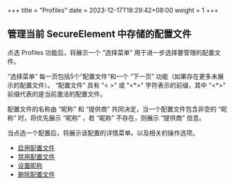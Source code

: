 +++
title = "Profiles"
date =  2023-12-17T18:29:42+08:00
weight = 1
+++


## 管理当前 SecureElement 中存储的配置文件

点选 Profiles 功能后，将展示一个 “选择菜单” 用于进一步选择要管理的配置文件。

“选择菜单” 每一页包括5个“配置文件”和一个 “下一页” 功能（如果存在更多未展示的配置文件）。
“配置文件” 具有 "< >" 或 "<\*>" 字符表示的前缀，其中 "<\*>" 前缀代表的是当前激活的配置文件。

配置文件的名称由 “昵称” 和 “提供商” 共同决定，当一个配置文件包含非空的 “昵称” 时，将优先展示 “昵称” ，若 “昵称” 不存在，则展示 “提供商” 信息。

当点选一个配置后，将展示该配置的详情菜单。以及相关的操作选项。

- [启用配置文件](./enable)
- [禁用配置文件](./disable)
- [设置昵称](./nickname)
- [删除配置文件](./delete)
